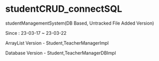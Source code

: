 # studentCRUD_connectSQL
 studentManagementSystem(DB Based, Untracked File Added Version)

Since : 23-03-17 ~ 23-03-22

ArrayList Version - Student,TeacherManagerImpl

Database Version - Student,TeacherManagerDBImpl
